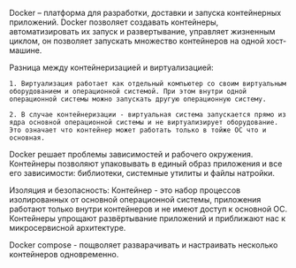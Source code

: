 Docker – платформа для разработки, доставки и запуска контейнерных приложений.
Docker позволяет создавать контейнеры, автоматизировать их запуск и развертывание, управляет жизненным циклом, он позволяет запускать множество контейнеров на одной хост-машине.
 
Разница между контейнеризацией и виртуализацией:

    1. Виртуализация работает как отдельный компьютер со своим виртуальным оборудованием и операционной системой. При этом внутри одной операционной системы можно запускать другую операционную систему.
    
    2. В случае контейнеризации - виртуальная система запускается прямо из ядра основной операционной системы и не виртуализирует оборудование. Это означает что контейнер может работать только в тойже ОС что и основная.
    
Docker  решает проблемы зависимостей и рабочего окружения. Контейнеры позволяют упаковывать в единый образ приложения и все его зависимости: библиотеки, системные утилиты и файлы натройки.

Изоляция и безопасность: Контейнер - это набор процессов изолированных от основной операционной системы, приложения работают только внутри контейнеров и не имеют доступ к основной ОС. Контейнеры упрощают развёртывание приложений и приближают нас к микросервисной архитектуре.

Docker compose - пощволяет разварачивать и настраивать несколько контейнеров одновременно.
